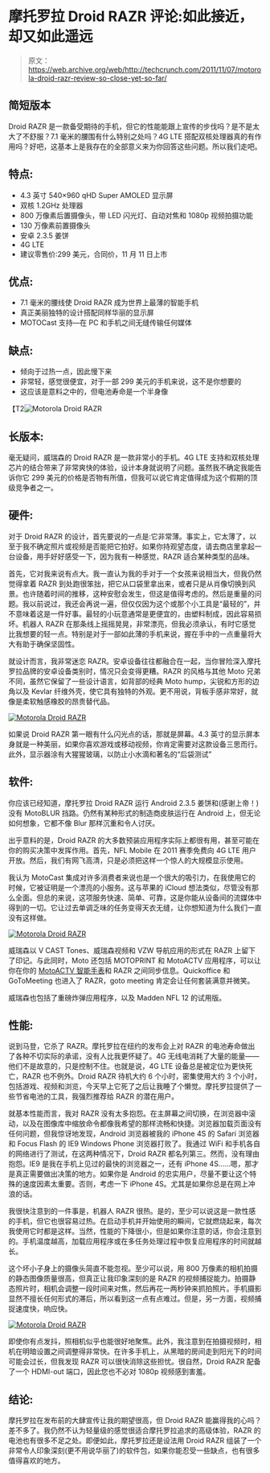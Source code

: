 # 摩托罗拉 Droid RAZR 评论:如此接近，却又如此遥远

> 原文：<https://web.archive.org/web/http://techcrunch.com/2011/11/07/motorola-droid-razr-review-so-close-yet-so-far/>

## 简短版本

Droid RAZR 是一款备受期待的手机，但它的性能能跟上宣传的步伐吗？是不是太大了不舒服？7.1 毫米的腰围有什么特别之处吗？4G LTE 搭配双核处理器真的有作用吗？好吧，这基本上是我存在的全部意义来为你回答这些问题。所以我们走吧。

## 特点:

*   4.3 英寸 540×960 qHD Super AMOLED 显示屏
*   双核 1.2GHz 处理器
*   800 万像素后置摄像头，带 LED 闪光灯、自动对焦和 1080p 视频拍摄功能
*   130 万像素前置摄像头
*   安卓 2.3.5 姜饼
*   4G LTE
*   建议零售价:299 美元，合同价，11 月 11 日上市

## 优点:

*   7.1 毫米的腰线使 Droid RAZR 成为世界上最薄的智能手机
*   真正美丽独特的设计搭配同样华丽的显示屏
*   MOTOCast 支持—在 PC 和手机之间无缝传输任何媒体

## 缺点:

*   倾向于过热一点，因此慢下来
*   非常轻，感觉很便宜，对于一部 299 美元的手机来说，这不是你想要的
*   这应该是意料之中的，但电池寿命是一个半身像

【T2![](img/96ecdd7e359a79ca5aa797f4bd71bcd2.png "Motorola Droid RAZR")

## 长版本:

毫无疑问，威瑞森的 Droid RAZR 是一款非常小的手机。4G LTE 支持和双核处理芯片的结合带来了非常爽快的体验，设计本身就说明了问题。虽然我不确定我能告诉你它 299 美元的价格是否物有所值，但我可以说它肯定值得成为这个假期的顶级竞争者之一。

## 硬件:

对于 Droid RAZR 的设计，首先要说的一点是:它非常薄。事实上，它太薄了，以至于我不确定照片或视频是否能把它拍好。如果你持观望态度，请去商店里拿起一台设备，用手好好感受一下，因为我有一种感觉，RAZR 适合某种类型的品味。

首先，它对我来说有点大。我一直认为我的手对于一个女孩来说相当大，但我仍然觉得拿着 RAZR 到处跑很笨拙，把它从口袋里拿出来，或者只是从肖像切换到风景。也许随着时间的推移，这种安慰会发生，但这是值得考虑的。然后是重量的问题。我以前说过，我还会再说一遍，但仅仅因为这个或那个小工具是“最轻的”，并不意味着这是一件好事。最轻的小玩意通常是更便宜的，由塑料制成，因此容易损坏。机器人 RAZR 在那条线上摇摇晃晃，非常漂亮，但我必须承认，有时它感觉比我想要的轻一点。特别是对于一部如此薄的手机来说，握在手中的一点重量将大大有助于确保坚固性。

就设计而言，我非常迷恋 RAZR。安卓设备往往都融合在一起，当你冒险深入摩托罗拉品牌的安卓设备类别时，情况只会变得更糟。RAZR 的风格与其他 Moto 兄弟不同，虽然它保留了一些设计语言，如背部的经典 Moto hump，尖锐和方形的边角以及 Kevlar 纤维外壳，使它具有独特的外观。更不用说，背板手感非常好，就像是柔软触感橡胶的昂贵替代品。

[![](img/7215c36fae8eda97a9437f2a55f61c8e.png "Motorola Droid RAZR")](https://web.archive.org/web/20230203072313/https://techcrunch.com/wp-content/uploads/2011/11/p1011898.jpg)

如果说 Droid RAZR 第一眼有什么闪光点的话，那就是屏幕。4.3 英寸的显示屏本身就是一种美丽，如果你喜欢游戏或移动视频，你肯定需要对这款设备三思而行。此外，显示器涂有大猩猩玻璃，以防止小水滴和著名的“后袋测试”

## 软件:

你应该已经知道，摩托罗拉 Droid RAZR 运行 Android 2.3.5 姜饼和(感谢上帝！)没有 MotoBLUR 挡路。仍然有某种形式的制造商皮肤运行在 Android 上，但无论如何想象，它都不像 Blur 那样沉重和令人讨厌。

出乎意料的是，Droid RAZR 的大多数预装应用程序实际上都很有用，甚至可能在你的购买决策中发挥作用。首先，NFL Mobile 在 2011 赛季免费向 4G LTE 用户开放。然后，我们有网飞高清，只是必须把这样一个惊人的大规模显示使用。

我认为 MotoCast 集成对许多消费者来说也是一个很大的吸引力，在我使用它的时候，它被证明是一个漂亮的小服务。这与苹果的 iCloud 想法类似，尽管没有那么全面。但总的来说，这项服务快速、简单、可靠，这是你能从设备间的流媒体中得到的一切。它让过去单调乏味的任务变得天衣无缝，让你想知道为什么我们一直没有这样做。

[![](img/7e5455b10c56bb35f414b17587b9e569.png "Motorola Droid RAZR")](https://web.archive.org/web/20230203072313/https://techcrunch.com/wp-content/uploads/2011/11/p1011920.jpg)

威瑞森以 V CAST Tones、威瑞森视频和 VZW 导航应用的形式在 RAZR 上留下了印记。与此同时，Moto 还包括 MOTOPRINT 和 MotoACTV 应用程序，可以让你在你的 [MotoACTV 智能手表](https://web.archive.org/web/20230203072313/https://techcrunch.com/2011/10/18/motorola-announces-the-motoactv-smart-watch/)和 RAZR 之间同步信息。Quickoffice 和 GoToMeeting 也进入了 RAZR，goto meeting 肯定会让任何套装满意并微笑。

威瑞森也包括了重磅炸弹应用程序，以及 Madden NFL 12 的试用版。

## 性能:

说到马登，它杀了 RAZR。摩托罗拉在纽约的发布会上对 RAZR 的电池寿命做出了各种不切实际的承诺，没有人比我更怀疑了。4G 无线电消耗了大量的能量——他们不是故意的，只是控制不住。也就是说，4G LTE 设备总是被定位为更快死亡，RAZR 也不例外。Droid RAZR 待机大约 6 个小时，密集使用大约 3 个小时，包括游戏、视频和浏览，今天早上它死了之后让我睡了个懒觉。摩托罗拉提供了一些节省电池的工具，我强烈推荐给 RAZR 的潜在用户。

就基本性能而言，我对 RAZR 没有太多抱怨。在主屏幕之间切换，在浏览器中滚动，以及在图像库中缩放命令都像我希望的那样流畅和快捷。浏览器加载页面没有任何问题，但我惊讶地发现，Android 浏览器被我的 iPhone 4S 的 Safari 浏览器和 Focus Flash 的 IE9 Windows Phone 浏览器打败了。我通过 WiFi 和手机各自的网络进行了测试，在这两种情况下，Droid RAZR 都名列第三。然而，没有理由抱怨。IE9 是我在手机上见过的最快的浏览器之一，还有 iPhone 4S……嗯，那才是真正需要做出决策的地方。如果你是 Android 的忠实用户，尽量不要让这个特殊的速度因素太重要。否则，考虑一下 iPhone 4S。尤其是如果你总是在网上冲浪的话。

我很快注意到的一件事是，机器人 RAZR 很热。是的，至少可以说这是一款性感的手机，但它也很容易过热。在启动手机并开始使用的瞬间，它就燃烧起来，每次我使用它时都是这样。当然，性能的下降很小，但是如果你注意的话，你会注意到的。手机温度越高，加载应用程序或在多任务处理过程中恢复应用程序的时间就越长。

这个坏小子身上的摄像头简直不能忽视。至少可以说，用 800 万像素的相机拍摄的静态图像质量很高，但真正让我印象深刻的是 RAZR 的视频捕捉能力。拍摄静态照片时，相机会调整一段时间来对焦，然后再花一两秒钟来抓拍照片。手机摄影显然不擅长任何形式的滞后，所以看到这一点有点难过。但是，另一方面，视频捕捉速度快，响应快。

[![](img/0035059ea8f17ea3fdeee1e58101fa88.png "Motorola Droid RAZR")](https://web.archive.org/web/20230203072313/https://techcrunch.com/wp-content/uploads/2011/11/p1011904.jpg)

即使你有点发抖，照相机似乎也能很好地聚焦。此外，我注意到在拍摄视频时，相机在明暗设置之间调整得非常快。在许多手机上，从黑暗的房间走到阳光下的时间可能会过长，但我发现 RAZR 可以很快消除这些担忧。很自然，Droid RAZR 配备了一个 HDMI-out 端口，因此您也不必对 1080p 视频感到害羞。

## 结论:

摩托罗拉在发布前的大肆宣传让我的期望很高，但 Droid RAZR 能赢得我的心吗？差不多了。我仍然不认为轻量级的感觉很适合摩托罗拉追求的高级体验，RAZR 的电池也有很多不足之处。即便如此，摩托罗拉还是设法用 Droid RAZR 组装了一个非常令人印象深刻(更不用说华丽了)的软件包，如果你能忍受一些缺点，也有很多值得喜欢的地方。